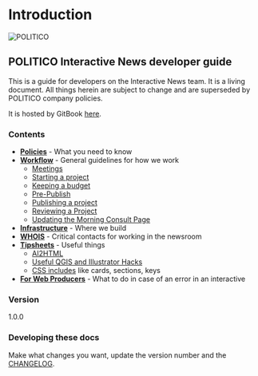 # Introduction

![POLITICO](https://rawgithub.com/The-Politico/src/master/images/logo/badge.png)

## POLITICO Interactive News developer guide

This is a guide for developers on the Interactive News team. It is a living document. All things herein are subject to change and are superseded by POLITICO company policies.

It is hosted by GitBook [here](https://politico.gitbooks.io/politico-newsroom-developer-guide/content/).

### Contents

* [**Policies**](policies.md) - What you need to know
* [**Workflow**](workflow/) - General guidelines for how we work
  * [Meetings](https://github.com/politico/politico-newsroom-developer-guide/tree/b5126046ca89afe7cd256f4eef4f220d3738ad24/workflow/meetings.md)
  * [Starting a project](workflow/starting-a-project.md)
  * [Keeping a budget](workflow/keeping-a-budget.md)
  * [Pre-Publish](https://github.com/politico/politico-newsroom-developer-guide/tree/b5126046ca89afe7cd256f4eef4f220d3738ad24/workflow/pre-pub/README.md)
  * [Publishing a project](workflow/publishing-a-project.md)
  * [Reviewing a Project](workflow/reviewing-a-project.md)
  * [Updating the Morning Consult Page](https://github.com/politico/politico-newsroom-developer-guide/tree/b5126046ca89afe7cd256f4eef4f220d3738ad24/workflow/updating-the-morning-consult-page.md)
* [**Infrastructure**](infrastructure.md) - Where we build
* [**WHOIS**](whois.md) - Critical contacts for working in the newsroom
* [**Tipsheets**](tipsheets/) - Useful things
  * [AI2HTML](tipsheets/how-to-use-ai2html-in-an-interactiveembed.md)
  * [Useful QGIS and Illustrator Hacks](tipsheets/useful-qgis-and-illustrator-hacks.md)
  * [CSS includes](https://github.com/politico/politico-newsroom-developer-guide/tree/b5126046ca89afe7cd256f4eef4f220d3738ad24/design-guides/css-bits.md) like cards, sections, keys
* [**For Web Producers**](for-web-producers/contacts.md) - What to do in case of an error in an interactive

### Version

1.0.0

### Developing these docs

Make what changes you want, update the version number and the [CHANGELOG](https://github.com/politico/politico-newsroom-developer-guide/tree/b5126046ca89afe7cd256f4eef4f220d3738ad24/changelog.md).

